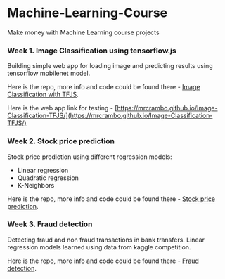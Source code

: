 # Machine-Learning-Course
 Make money with Machine Learning course projects

### Week 1. Image Classification using tensorflow.js

Building simple web app for loading image and predicting results using tensorflow mobilenet model.

Here is the repo, more info and code could be found there - [Image Classification with TFJS](https://github.com/MrCrambo/Image-Classification-TFJS).

Here is the web app link for testing - [https://mrcrambo.github.io/Image-Classification-TFJS/](https://mrcrambo.github.io/Image-Classification-TFJS/)

### Week 2. Stock price prediction

Stock price prediction using different regression models:
- Linear regression
- Quadratic regression
- K-Neighbors

Here is the repo, more info and code could be found there - [Stock price prediction](https://github.com/MrCrambo/Machine-Learning-Course/tree/master/Stock%20Price%20Prediction).

### Week 3. Fraud detection

Detecting fraud and non fraud transactions in bank transfers. Linear regression models learned using data from kaggle competition.

Here is the repo, more info and code could be found there - [Fraud detection](https://github.com/MrCrambo/Machine-Learning-Course/tree/master/Cybersecurity%20Fraud%20Detection).
